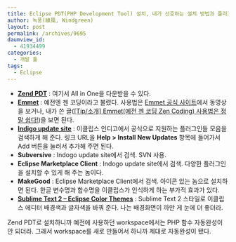```yaml
---
title: Eclipse PDT(PHP Development Tool) 설치, 내가 선호하는 설치 방법과 플러그인, 그리고 플러그인 설치 방법
author: 녹풍(綠風, Windgreen)
layout: post
permalink: /archives/9695
daumview_id:
  - 41934499
categories:
  - 개발 툴
tags:
  - Eclipse
---
```

*   **[Zend PDT][1]** : 여기서 All in One을 다운받을 수 있다.
*   **[Emmet][2]** : 예전엔 젠 코딩이라고 불렸다. 사용법은 [Emmet 공식 사이트][3]에서 동영상을 보거나, 내가 쓴 글([[Tip/소개] Emmet(예전 젠 코딩 Zen Coding) 사용법은 정말 쉽다!][4])을 보면 된다.
*   **[Indigo update site][5]** : 이클립스 인디고에서 공식으로 지원하는 플러그인들 모음을 검색하게 해 준다. 링크 URL을 **Help > Install New Updates** 항목에 들어가서 Add 버튼을 눌러서 추가해 주면 된다.
*   **Subversive** : Indogo update site에서 검색. SVN 사용.
*   **Eclipse Marketplace Client** : Indogo update site에서 검색. 다양한 플러그인을 설치할 수 있게 해 주는 놈이다.
*   **MakeGood** : Eclipse Marketplace Client에서 검색. 아이콘 있는 놈으로 설치하면 된다. 한글 변수명과 함수명을 이클립스가 인식하게 하는 부가적 효과가 있다.
*   **[Sublime Text 2 &#8211; Eclipse Color Themes][6]** : Sublime Text 2 스타일로 이클립스 에디터 배경색과 글자색을 바꿔 준다. 나는 배경화면이 까만 게 눈에 더 좋더라.

Zend PDT로 설치하니까 예전에 사용하던 workspace에서는 PHP 함수 자동완성이 안 되더라. 그래서 workspace를 새로 만들어서 하니까 제대로 자동완성이 됐다.

 [1]: http://www.zend.com/community/pdt/downloads
 [2]: https://github.com/emmetio/emmet-eclipse
 [3]: http://emmet.io/
 [4]: http://mytory.net/archives/2521 "[Tip/소개] Emmet(예전 젠 코딩 Zen Coding) 사용법은 정말 쉽다!"
 [5]: http://download.eclipse.org/releases/indigo
 [6]: http://eclipsecolorthemes.org/?view=theme&id=66